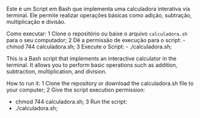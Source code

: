 Este é um Script em Bash que implementa uma calculadora interativa via terminal. Ele permite realizar operações básicas como adição, subtração, multiplicação e divisão.

Como executar:
1 Clone o repositório ou baixe o arquivo `calculadora.sh` para o seu computador;
2 Dê a permissão de execução para o script:
     - chmod 744 calculadora.sh;
3 Execute o Script:
     - ./calculadora.sh;


This is a Bash script that implements an interactive calculator in the terminal. It allows you to perform basic operations such as addition, subtraction, multiplication, and division.

How to run it:
1 Clone the repository or download the calculadora.sh file to your computer;
2 Give the script execution permission:
   - chmod 744 calculadora.sh;
3 Run the script:
   - ./calculadora.sh;
